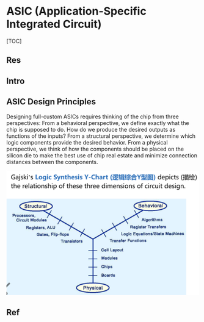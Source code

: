 # ASIC (Application-Specific Integrated Circuit)

[TOC]



## Res


## Intro

## ASIC Design Principles
Designing full-custom ASICs requires thinking of the chip from three perspectives: From a behavioral perspective, we define exactly what the chip is supposed to do. How do we produce the desired outputs as functions of the inputs? From a structural perspective, we determine which logic components provide the desired behavior. From a physical perspective, we think of how the components should be placed on the silicon die to make the best use of chip real estate and minimize connection distances between the components.

![](../../../../../../Assets/Pics/Screenshot%202023-06-24%20at%204.13.15%20PM.png)



## Ref

